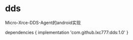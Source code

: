 # dds
Micro-Xrce-DDS-Agent的android实现


dependencies {
	      implementation 'com.github.lxc777:dds:1.0'
	}
